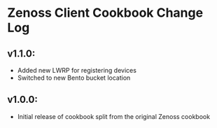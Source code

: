 # Zenoss Client Cookbook Change Log

## v1.1.0:
  * Added new LWRP for registering devices
  * Switched to new Bento bucket location

## v1.0.0:
  * Initial release of cookbook split from the original Zenoss cookbook